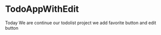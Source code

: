 # TodoAppWithEdit
Today We are continue our todolist project we add favorite button and edit button
